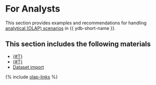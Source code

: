# For Analysts

This section provides examples and recommendations for handling [analytical (OLAP) scenarios](../faq/analytics.md) in {{ ydb-short-name }}.

## This section includes the following materials

* [{#T}](scenarios.md)
* [{#T}](recomendations.md)
* [Dataset import](datasets/index.md)

{% include [olap-links](_includes/olap-links.md) %}